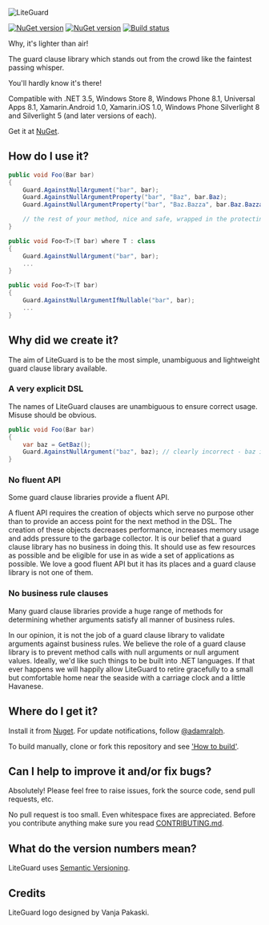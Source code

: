 ![LiteGuard](https://raw.github.com/adamralph/liteguard/master/assets/liteguard_128.png)

[![NuGet version](https://img.shields.io/nuget/v/LiteGuard.Source.svg?style=flat)](https://www.nuget.org/packages/LiteGuard.Source)
[![NuGet version](https://img.shields.io/nuget/v/LiteGuard.svg?style=flat)](https://www.nuget.org/packages/LiteGuard)
[![Build status](https://ci.appveyor.com/api/projects/status/dfxb7jtpp7ldu0b5/branch/master?svg=true)](https://ci.appveyor.com/project/adamralph/liteguard/branch/master)

Why, it's lighter than air!

The guard clause library which stands out from the crowd like the faintest passing whisper.

You'll hardly know it's there!

Compatible with .NET 3.5, Windows Store 8, Windows Phone 8.1, Universal Apps 8.1, Xamarin.Android 1.0, Xamarin.iOS 1.0, Windows Phone Silverlight 8 and Silverlight 5 (and later versions of each).

Get it at [NuGet](https://nuget.org/packages?q=liteguard "LiteGuard on NuGet").

## How do I use it?

```C#
public void Foo(Bar bar)
{
	Guard.AgainstNullArgument("bar", bar);
    Guard.AgainstNullArgumentProperty("bar", "Baz", bar.Baz);
    Guard.AgainstNullArgumentProperty("bar", "Baz.Bazza", bar.Baz.Bazza);

    // the rest of your method, nice and safe, wrapped in the protecting arms of LiteGuard
}

public void Foo<T>(T bar) where T : class
{
	Guard.AgainstNullArgument("bar", bar);
    ...
}

public void Foo<T>(T bar)
{
	Guard.AgainstNullArgumentIfNullable("bar", bar);
    ...
}
```

## Why did we create it?

The aim of LiteGuard is to be the most simple, unambiguous and lightweight guard clause library available.

### A very explicit DSL

The names of LiteGuard clauses are unambiguous to ensure correct usage. Misuse should be obvious.
```C#
public void Foo(Bar bar)
{
    var baz = GetBaz();
	Guard.AgainstNullArgument("baz", baz); // clearly incorrect - baz is not an argument
}
```

### No fluent API

Some guard clause libraries provide a fluent API.

A fluent API requires the creation of objects which serve no purpose other than to provide an access point for the next method in the DSL. The creation of these objects decreases performance, increases memory usage and adds pressure to the garbage collector. It is our belief that a guard clause library has no business in doing this. It should use as few resources as possible and be eligible for use in as wide a set of applications as possible. We love a good fluent API but it has its places and a guard clause library is not one of them.

### No business rule clauses

Many guard clause libraries provide a huge range of methods for determining whether arguments satisfy all manner of business rules.

In our opinion, it is not the job of a guard clause library to validate arguments against business rules. We believe the role of a guard clause library is to prevent method calls with null arguments or null argument values. Ideally, we'd like such things to be built into .NET languages. If that ever happens we will happily allow LiteGuard to retire gracefully to a small but comfortable home near the seaside with a carriage clock and a little Havanese.

## Where do I get it?

Install it from [Nuget](https://nuget.org/packages?q=liteguard). For update notifications, follow [@adamralph](https://twitter.com/#!/adamralph).

To build manually, clone or fork this repository and see ['How to build'](/how_to_build.md).

## Can I help to improve it and/or fix bugs? ##

Absolutely! Please feel free to raise issues, fork the source code, send pull requests, etc.

No pull request is too small. Even whitespace fixes are appreciated. Before you contribute anything make sure you read [CONTRIBUTING.md](/CONTRIBUTING.md).

## What do the version numbers mean? ##

LiteGuard uses [Semantic Versioning](http://semver.org/).

## Credits ##

LiteGuard logo designed by Vanja Pakaski.
